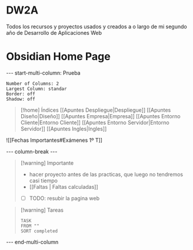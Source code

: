 # DW2A
Todos los recursos y proyectos usados y creados a o largo de mi segundo año de Desarrollo de Aplicaciones Web

# Obsidian Home Page


--- start-multi-column: Prueba
```column-settings
Number of Columns: 2
Largest Column: standar
Border: off
Shadow: off
```



>[!home] Índices
> [[Apuntes Despliegue|Despliegue]]
> [[Apuntes Diseño|Diseño]]
> [[Apuntes Empresa|Empresa]]
> [[Apuntes Entorno Cliente|Entorno Cliente]]
> [[Apuntes Entorno Servidor|Entorno Servidor]]
> [[Apuntes Ingles|Ingles]]

![[Fechas Importantes#Exámenes 1º T]]

--- column-break ---

>[!warning] Importante 
> - hacer proyecto antes de las practicas, que luego no tendremos casi tiempo
> - [[Faltas | Faltas calculadas]]
> - [ ] TODO: resubir la pagina web


> [!warning] Tareas
> ```dataview
> TASK
> FROM ""
> SORT completed
> ```


--- end-multi-column 
